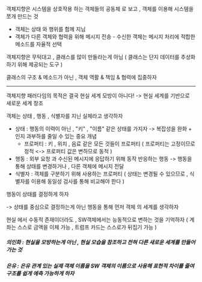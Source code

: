 객체지향은 시스템을 상호작용 하는 객체들의 공동체 로 보고 , 객체를 이용해 시스템을 쪼개 만드는 것

- 객체는 상태 와 행위를 함께 지님
- 객체가 다른 객체와 협력을 위해 메시지 전송 - 수신한 객체는 메시지 처리에 적합한 메소드를 자율적 선택

객체지향은 무턱대고 , 클래스를 많이 만들라는게 아님
( 클래스는 단지 데이터를 추상화 하기 위해 제공되는 도구 )

클래스의 구조 & 메소드가 아닌 , 객체 역활 & 책임 & 협력에 집중하자

---

객체지향 패러다임의 목적은 결국 현실 세계 모방이 아니다!
-> 현실 세계를 기반으로 새로운 세계 창조

객체는 상태 , 행동 , 식별자를 지닌 실체라고 생각하자

- 상태 : 행동의 이력이 아닌 , "키" , "이름" 같은 상태를 가지자
	-> 복잡성을 완화 + 인지 과부하를 줄일 수 있는 중요 개념
	- 프로퍼티 : 키 , 위치 , 음료 같은 모든 것들이 프로퍼티 ( 프로퍼티는 고정이므로 정적 <-> 프로퍼티 값은 변하므로 동적 )
- 행동 : 외부 요청 과 수신된 메시지에 응답하기 위해 동작 반응하는 행동
	-> 행동을 통해 상태를 변경하거나 , 다른 객체에 메시지 전달
- 식별자 : 객체를 구분하기 위해 사용하는 프로퍼티 ( 상태는 변경될 수 있으므로 , 식별자를 이용해 동일성 검사를 통해 비교해야 한다 )

행동이 상태를 결정하게 하자

-> 상태를 중심으로 결정하는게 아닌 행동을 통해 먼저 객체
의 세계를 생각하자

현실 에서 수동적 존재이더라도 , SW객체에서는 능동적으로 변하는 것을 기억하자
( 계좌는 스스로 금액을 이체 가능 , 트럼프 카드는 스스로가 뒤집기 가능 )

##### 의인화 : 현실을 모방하는게 아닌 , 현실 모습을 참조하고 전혀 다른 새로운 세계를 만들어 가는 것

##### 은유 : 은유 관계 있는 실제 객체 이름을 SW 객체의 이름으로 사용해 표현적 차이를 줄여 구조를 쉽게 예측 가능하게 하자

